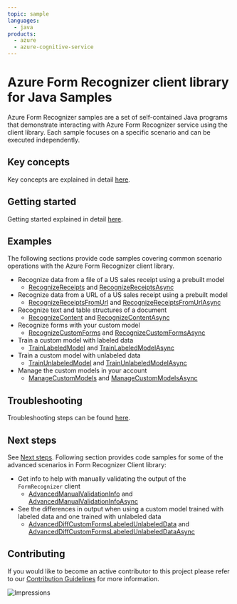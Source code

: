 ```yaml
---
topic: sample
languages:
  - java
products:
  - azure
  - azure-cognitive-service
---
```


# Azure Form Recognizer client library for Java Samples

Azure Form Recognizer samples are a set of self-contained Java programs that demonstrate interacting with Azure Form Recognizer service
using the client library. Each sample focuses on a specific scenario and can be executed independently. 

## Key concepts
Key concepts are explained in detail [here][SDK_README_KEY_CONCEPTS].

## Getting started
Getting started explained in detail [here][SDK_README_GETTING_STARTED].

## Examples
The following sections provide code samples covering common scenario operations with the Azure Form Recognizer client library.
- Recognize data from a file of a US sales receipt using a prebuilt model
  - [RecognizeReceipts][recognize_receipts] and [RecognizeReceiptsAsync][recognize_receipts_async]
- Recognize data from a URL of a US sales receipt using a prebuilt model
  - [RecognizeReceiptsFromUrl][recognize_receipts_from_url] and [RecognizeReceiptsFromUrlAsync][recognize_receipts_from_url_async]
- Recognize text and table structures of a document
  - [RecognizeContent][recognize_content] and [RecognizeContentAsync][recognize_content_async]
- Recognize forms with your custom model
  - [RecognizeCustomForms][recognize_custom_forms] and [RecognizeCustomFormsAsync][recognize_custom_forms_async]
- Train a custom model with labeled data
  - [TrainLabeledModel][train_labeled_model] and [TrainLabeledModelAsync][train_labeled_model_async]
- Train a custom model with unlabeled data
  - [TrainUnlabeledModel][train_unlabeled_model] and [TrainUnlabeledModelAsync][train_unlabeled_model_async]
- Manage the custom models in your account
  - [ManageCustomModels][manage_custom_models] and [ManageCustomModelsAsync][manage_custom_models_async]

## Troubleshooting
Troubleshooting steps can be found [here][SDK_README_TROUBLESHOOTING].

## Next steps
See [Next steps][SDK_README_NEXT_STEPS].
Following section provides code samples for some of the advanced scenarios in Form Recognizer Client library:
- Get info to help with manually validating the output of the `FormRecognizer` client
  - [AdvancedManualValidationInfo][get_manual_validation_info] and [AdvancedManualValidationInfoAsync][get_manual_validation_info_async]
- See the differences in output when using a custom model trained with labeled data and one trained with unlabeled data
  - [AdvancedDiffCustomFormsLabeledUnlabeledData][differentiate_custom_forms_with_labeled_and_unlabeled_models] and [AdvancedDiffCustomFormsLabeledUnlabeledDataAsync][differentiate_custom_forms_with_labeled_and_unlabeled_models_async]

## Contributing
If you would like to become an active contributor to this project please refer to our [Contribution
Guidelines][SDK_README_CONTRIBUTING] for more information.

<!-- LINKS -->
[SDK_README_CONTRIBUTING]: ../../README.md#contributing
[SDK_README_GETTING_STARTED]: ../../README.md#getting-started
[SDK_README_TROUBLESHOOTING]: ../../README.md#troubleshooting
[SDK_README_KEY_CONCEPTS]: ../../README.md#key-concepts
[SDK_README_DEPENDENCY]: ../../README.md#include-the-package
[SDK_README_NEXT_STEPS]: ../../README.md#next-steps

[differentiate_custom_forms_with_labeled_and_unlabeled_models]: java/com/azure/ai/formrecognizer/AdvancedDiffLabeledUnlabeledData.java
[differentiate_custom_forms_with_labeled_and_unlabeled_models_async]: java/com/azure/ai/formrecognizer/AdvancedDiffLabeledUnlabeledDataAsync.java
[get_manual_validation_info]: java/com/azure/ai/formrecognizer/AdvancedManualValidationInfo.java
[get_manual_validation_info_async]: java/com/azure/ai/formrecognizer/AdvancedManualValidationInfoAsync.java
[manage_custom_models]: java/com/azure/ai/formrecognizer/ManageCustomModels.java
[manage_custom_models_async]: java/com/azure/ai/formrecognizer/ManageCustomModelsAsync.java
[recognize_receipts]: java/com/azure/ai/formrecognizer/RecognizeReceipts.java
[recognize_receipts_async]: java/com/azure/ai/formrecognizer/RecognizeReceiptsAsync.java
[recognize_receipts_from_url]: java/com/azure/ai/formrecognizer/RecognizeReceiptsFromUrl.java
[recognize_receipts_from_url_async]: java/com/azure/ai/formrecognizer/RecognizeReceiptsFromUrlAsync.java
[recognize_content]: java/com/azure/ai/formrecognizer/RecognizeContent.java
[recognize_content_async]: java/com/azure/ai/formrecognizer/RecognizeContentAsync.java
[recognize_custom_forms]: java/com/azure/ai/formrecognizer/RecognizeCustomForms.java
[recognize_custom_forms_async]: java/com/azure/ai/formrecognizer/RecognizeCustomFormsAsync.java
[train_unlabeled_model]: java/com/azure/ai/formrecognizer/TrainUnlabeledModel.java
[train_unlabeled_model_async]: java/com/azure/ai/formrecognizer/TrainUnlabeledModelAsync.java
[train_labeled_model]: java/com/azure/ai/formrecognizer/TrainLabeledModel.java
[train_labeled_model_async]: java/com/azure/ai/formrecognizer/TrainLabeledModelAsync.java

![Impressions](https://azure-sdk-impressions.azurewebsites.net/api/impressions/azure-sdk-for-java%2Fsdk%2Fformrecognizer%2Fazure-ai-formrecognizer%2FREADME.png)
